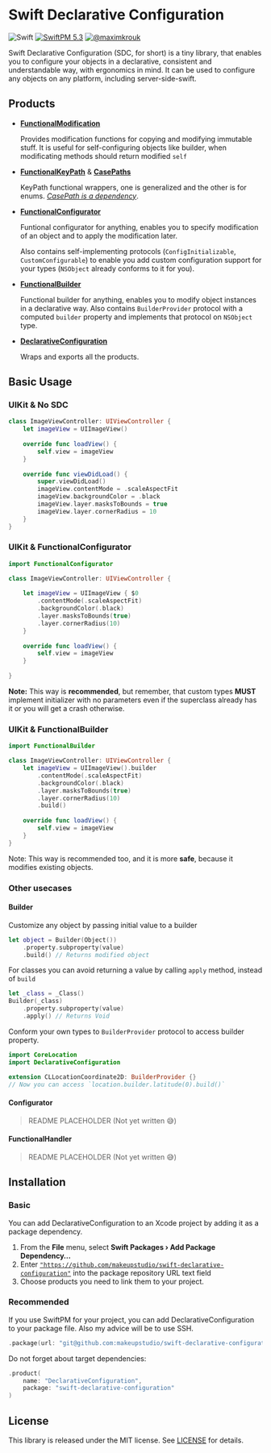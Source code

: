 # Swift Declarative Configuration

![Swift](https://github.com/MakeupStudio/swift-declarative-configuration/workflows/swift/badge.svg)
[![SwiftPM 5.3](https://img.shields.io/badge/spm-5.3-ED523F.svg?style=flat)](https://swift.org/download/)
[![@maximkrouk](https://img.shields.io/badge/contact-@maximkrouk-1DA1F2.svg?style=flat&logo=twitter)](https://twitter.com/maximkrouk)

Swift Declarative Configuration (SDC, for short) is a tiny library, that enables you to configure your objects in a declarative, consistent and understandable way, with ergonomics in mind. It can be used to configure any objects on any platform, including server-side-swift.

## Products

- **[FunctionalModification](./Sources/FunctionalModification)**

  Provides modification functions for copying and modifying immutable stuff. It is useful for self-configuring objects like builder, when modificating methods should return modified `self`

- **[FunctionalKeyPath](./Sources/FunctionalKeyPath)** & **[CasePaths](https://github.com/pointfreeco/swift-case-paths)**

  KeyPath functional wrappers, one is generalized and the other is for enums. _[CasePath is a dependency](https://github.com/pointfreeco/swift-case-paths)_.

- **[FunctionalConfigurator](./Sources/FunctionalConfigurator)**

  Funtional configurator for anything, enables you to specify modification of an object and to apply the modification later.

  Also contains self-implementing protocols (`ConfigInitializable`,  `CustomConfigurable`) to enable you add custom configuration support for your types (`NSObject` already conforms to it for you).

- **[FunctionalBuilder](./Sources/FunctionalBuilder)**

  Functional builder for anything, enables you to modify object instances in a declarative way. Also contains `BuilderProvider` protocol with a computed `builder` property and implements that protocol on `NSObject` type.

- **[DeclarativeConfiguration](./Sources/DeclarativeConfiguration)**

  Wraps and exports all the products.

## Basic Usage

### UIKit & No SDC

```swift
class ImageViewController: UIViewController {
    let imageView = UIImageView()
    
    override func loadView() {
        self.view = imageView
    }
  
    override func viewDidLoad() {
        super.viewDidLoad()
        imageView.contentMode = .scaleAspectFit
        imageView.backgroundColor = .black
        imageView.layer.masksToBounds = true
        imageView.layer.cornerRadius = 10
    }
}
```

### UIKit & FunctionalConfigurator

```swift
import FunctionalConfigurator

class ImageViewController: UIViewController {
    
    let imageView = UIImageView { $0 
        .contentMode(.scaleAspectFit)
        .backgroundColor(.black)
        .layer.masksToBounds(true)
        .layer.cornerRadius(10)
    }
    
    override func loadView() {
        self.view = imageView
    }
  
}
```

**Note:** This way is **recommended**, but remember, that custom types **MUST** implement initializer with no parameters even if the superclass already has it or you will get a crash otherwise.

### UIKit & FunctionalBuilder

```swift
import FunctionalBuilder

class ImageViewController: UIViewController {
    let imageView = UIImageView().builder
        .contentMode(.scaleAspectFit)
        .backgroundColor(.black)
        .layer.masksToBounds(true)
        .layer.cornerRadius(10)
        .build()
    
    override func loadView() {
        self.view = imageView
    }
}
```

Note: This way is recommended too, and it is more **safe**, because it modifies existing objects.

### Other usecases

#### Builder

Customize any object by passing initial value to a builder

```swift
let object = Builder(Object())
    .property.subproperty(value)
    .build() // Returns modified object
```

For classes you can avoid returning a value by calling `apply` method, instead of `build`

```swift
let _class = _Class()
Builder(_class)
    .property.subproperty(value)
    .apply() // Returns Void
```

Conform your own types to `BuilderProvider` protocol to access builder property.

```swift
import CoreLocation
import DeclarativeConfiguration

extension CLLocationCoordinate2D: BuilderProvider {}
// Now you can access `location.builder.latitude(0).build()`
```

#### Configurator

>  README PLACEHOLDER (Not yet written 😅)

#### FunctionalHandler

>  README PLACEHOLDER (Not yet written 😅)

## Installation

### Basic

You can add DeclarativeConfiguration to an Xcode project by adding it as a package dependency.

1. From the **File** menu, select **Swift Packages › Add Package Dependency…**
2. Enter [`"https://github.com/makeupstudio/swift-declarative-configuration"`](https://github.com/makeupstudio/swift-declarative-configuration) into the package repository URL text field
3. Choose products you need to link them to your project.

### Recommended

If you use SwiftPM for your project, you can add DeclarativeConfiguration to your package file. Also my advice will be to use SSH.

```swift
.package(url: "git@github.com:makeupstudio/swift-declarative-configuration.git", .branch("main"))
```

Do not forget about target dependencies:

```swift
.product(
    name: "DeclarativeConfiguration", 
    package: "swift-declarative-configuration"
)
```

## License

This library is released under the MIT license. See [LICENSE](./LICENSE) for details.
